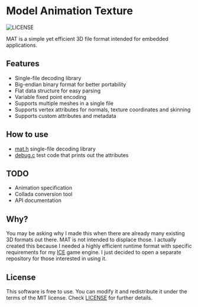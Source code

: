 # Model Animation Texture
![LICENSE](https://img.shields.io/badge/LICENSE-MIT-green.svg)

MAT is a simple yet efficient 3D file format intended for embedded applications.

## Features
- Single-file decoding library
- Big-endian binary format for better portability
- Flat data structure for easy parsing
- Variable fixed point encoding
- Supports multiple meshes in a single file
- Supports vertex attributes for normals, texture coordinates and skinning
- Supports custom attributes and metadata

## How to use
- [mat.h](mat.h) single-file decoding library
- [debug.c](debug.c) test code that prints out the attributes

## TODO
- Animation specification
- Collada conversion tool
- API documentation

## Why?

You may be asking why I made this when there are already many existing 3D formats out there. MAT is not intended to displace those. I actually created this because I needed a highly efficient runtime format with specific requirements for my [ICE](https://github.com/0x1ED1CE/ICE) game engine. I just decided to open a separate repository for those interested in using it.

## License
This software is free to use. You can modify it and redistribute it under the terms of the 
MIT license. Check [LICENSE](LICENSE) for further details.
